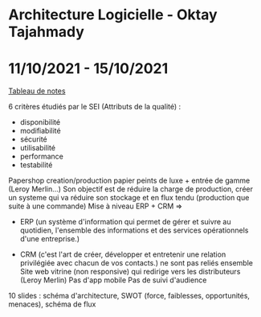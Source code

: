 # Architecture Logicielle - Oktay Tajahmady
# 11/10/2021 - 15/10/2021 

[Tableau de notes](https://jamboard.google.com/d/15n9kdZW1cIXmnVk6E2EsKUQrR9BbfIrGLncKQ99Gxv0/viewer#)


6 critères étudiés par le SEI (Attributs de la qualité) :

* disponibilité
* modifiabilité
* sécurité
* utilisabilité
* performance
* testabilité

Papershop creation/production papier peints de luxe + entrée de gamme (Leroy Merlin...)
Son objectif est de réduire la charge de production, créer un systeme qui va réduire son stockage et en flux tendu (production que suite à une commande)
Mise à niveau ERP + CRM =>

* ERP (un système d'information qui permet de gérer et suivre au quotidien, l'ensemble des informations et des services opérationnels d'une entreprise.)

* CRM (c'est l'art de créer, développer et entretenir une relation privilégiée avec chacun de vos contacts.) ne sont pas reliés ensemble
Site web vitrine (non responsive) qui redirige vers les distributeurs (Leroy Merlin)
Pas d'app mobile
Pas de suivi d'audience

10 slides : schéma d'architecture, SWOT (force, faiblesses, opportunités, menaces), schéma de flux
